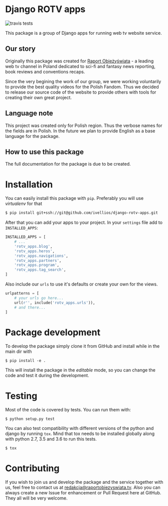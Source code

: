 # Django ROTV apps

![travis tests](https://api.travis-ci.org/ivellios/django-rotv-apps.svg?branch=master)

This package is a group of Django apps for running web tv website service.

## Our story

Originally this package was created for [Raport Obieżyświata](http://raportobiezyswiata.tv>) - a leading web tv channel in Poland dedicated to sci-fi and fantasy news reporting, book reviews and conventions recaps.

Since the very begining the work of our group, we were working voluntarily to provide the best quality videos for the Polish Fandom. Thus we decided to release our source code of the website to provide others with tools for creating their own great project.

## Language note

This project was created only for Polish region. Thus the verbose names for the fields are in Polish. In the future we plan to provide English as a base language for the package.

## How to use this package

The full documentation for the package is due to be created.

# Installation

You can easily install this package with `pip`. Preferably you will use _virtualenv_ for that

```bash
$ pip install git+ssh://git@github.com/ivellios/django-rotv-apps.git
```

After that you can add your apps to your project. In your `settings` file add to `INSTALLED_APPS`:

```python
INSTALLED_APPS = [
    # ...
    'rotv_apps.blog',
    'rotv_apps.heros',
    'rotv_apps.navigations',
    'rotv_apps.partners',
    'rotv_apps.program',
    'rotv_apps.tag_search',
]
```

Also include our `urls` to use it's defaults or create your own for the views.

```python
urlpatterns = [
    # your urls go here...
    url(r'', include('rotv_apps.urls')),
    # and there...
]
```

# Package development

To develop the package simply clone it from GitHub and install while in the main dir with

```
$ pip install -e .
```

This will install the package in the _editable_ mode, so you can change the code and test it during the development.

# Testing

Most of the code is covered by tests. You can run them with:

```
$ python setup.py test
```

You can also test compatibility with different versions of the python and django by running `tox`. Mind that tox needs to be installed globally along with python 2.7, 3.5 and 3.6 to run this tests.

```
$ tox
```

# Contributing

If you wish to join us and develop the package and the service together with us, feel free to contact us at [redakcja@raportobiezyswiata.tv](mailto:redakcja@raportobiezyswiata.tv). Also you can always create a new Issue for enhancement or Pull Request here at GitHub. They all will be very welcome.
